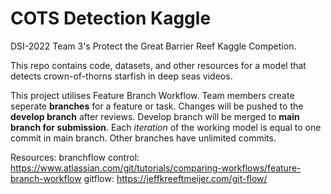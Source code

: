# COTS Detection Kaggle
DSI-2022 Team 3's Protect the Great Barrier Reef Kaggle Competion.

This repo contains code, datasets, and other resources for a model that detects crown-of-thorns starfish in deep seas videos.

This project utilises Feature Branch Workflow. Team members create seperate **branches** for a feature or task. Changes will be pushed to the **develop branch** after reviews. Develop branch will be merged to **main branch for submission**. Each _iteration_ of the working model is equal to one commit in main branch. Other branches have unlimited commits.

Resources:
branchflow control: https://www.atlassian.com/git/tutorials/comparing-workflows/feature-branch-workflow
gitflow: https://jeffkreeftmeijer.com/git-flow/
